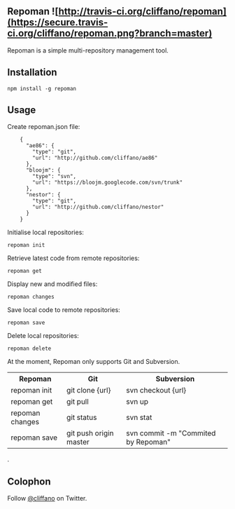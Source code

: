 Repoman ![http://travis-ci.org/cliffano/repoman](https://secure.travis-ci.org/cliffano/repoman.png?branch=master)
-------

Repoman is a simple multi-repository management tool.

Installation
------------

    npm install -g repoman

Usage
-----

Create repoman.json file:

		{
		  "ae86": {
		  	"type": "git",
		  	"url": "http://github.com/cliffano/ae86"
		  },
		  "bloojm": {
		    "type": "svn",
		    "url": "https://bloojm.googlecode.com/svn/trunk"
		  },
		  "nestor": {
		  	"type": "git",
		  	"url": "http://github.com/cliffano/nestor"
		  }
		}

Initialise local repositories:

    repoman init

Retrieve latest code from remote repositories:

    repoman get

Display new and modified files:

    repoman changes

Save local code to remote repositories:

    repoman save

Delete local repositories:

    repoman delete

At the moment, Repoman only supports Git and Subversion.

<table>
  <tr>
    <th>Repoman</th>
    <th>Git</th>
    <th>Subversion</th>
  </tr>
  <tr>
    <td>repoman init</td>
    <td>git clone {url}</td>
    <td>svn checkout {url}</td>
  </tr>
  <tr>
    <td>repoman get</td>
    <td>git pull</td>
    <td>svn up</td>
  </tr>
  <tr>
    <td>repoman changes</td>
    <td>git status</td>
    <td>svn stat</td>
  </tr>
  <tr>
    <td>repoman save</td>
    <td>git push origin master</td>
    <td>svn commit -m "Commited by Repoman"</td>
  </tr>
</table>
.

Colophon
--------

Follow [@cliffano](http://twitter.com/cliffano) on Twitter.